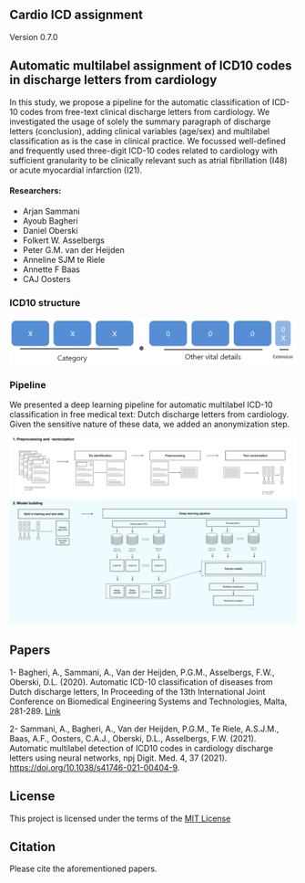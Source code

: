 ## Cardio ICD assignment
Version 0.7.0

## Automatic multilabel assignment of ICD10 codes in discharge letters from cardiology

In this study, we propose a pipeline for the automatic classification of ICD-10 codes from free-text clinical discharge letters from cardiology. We investigated the usage of solely the summary paragraph of discharge letters (conclusion), adding clinical variables (age/sex) and multilabel classification as is the case in clinical practice. We focussed well-defined and frequently used three-digit ICD-10 codes related to cardiology with sufficient granularity to be clinically relevant such as atrial fibrillation (I48) or acute myocardial infarction (I21).


#### Researchers:
  * Arjan Sammani
  * Ayoub Bagheri
  * Daniel Oberski
  * Folkert W. Asselbergs
  * Peter G.M. van der Heijden
  * Anneline SJM te Riele
  * Annette F Baas
  * CAJ Oosters


### ICD10 structure

![alt text](https://github.com/bagheria/cardio-icd-assignment/blob/master/Documents/icd_structure.PNG)

### Pipeline
We presented a deep learning pipeline for automatic multilabel ICD-10 classification in free medical text: Dutch discharge letters from cardiology. Given the sensitive nature of these data, we added an anonymization step.

![alt text](https://github.com/bagheria/cardio-icd-assignment/blob/master/Documents/pipeline.png)


## Papers ##
1- Bagheri, A., Sammani, A., Van der Heijden, P.G.M., Asselbergs, F.W., Oberski, D.L. (2020). Automatic
ICD-10 classification of diseases from Dutch discharge letters, In Proceeding of the 13th International
Joint Conference on Biomedical Engineering Systems and Technologies, Malta, 281-289. [Link](https://discovery.ucl.ac.uk/id/eprint/10098370/1/C2C_2020_2.pdf)

2- Sammani, A., Bagheri, A., Van der Heijden, P.G.M., Te Riele, A.S.J.M., Baas, A.F., Oosters, C.A.J., Oberski, D.L., Asselbergs, F.W. (2021). Automatic multilabel detection of ICD10 codes in cardiology discharge letters using neural networks, npj Digit. Med. 4, 37 (2021). https://doi.org/10.1038/s41746-021-00404-9.

## License ##
This project is licensed under the terms of the [MIT License](LICENSE)

## Citation ##
Please cite the aforementioned papers. 
